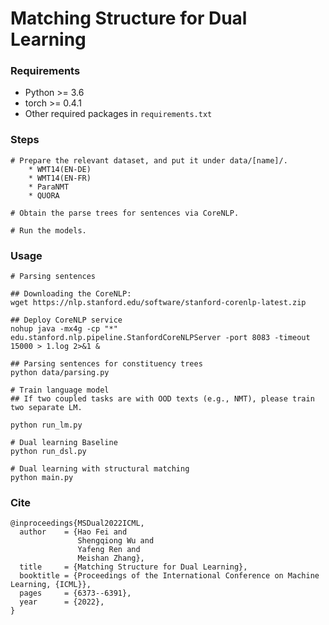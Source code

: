 # Matching Structure for Dual Learning



### Requirements
* Python >= 3.6
* torch >= 0.4.1
* Other required packages in `requirements.txt`

### Steps

```
# Prepare the relevant dataset, and put it under data/[name]/.
    * WMT14(EN-DE)
    * WMT14(EN-FR)
    * ParaNMT
    * QUORA

# Obtain the parse trees for sentences via CoreNLP.

# Run the models.
```


### Usage


```
# Parsing sentences

## Downloading the CoreNLP:
wget https://nlp.stanford.edu/software/stanford-corenlp-latest.zip

## Deploy CoreNLP service
nohup java -mx4g -cp "*" edu.stanford.nlp.pipeline.StanfordCoreNLPServer -port 8083 -timeout 15000 > 1.log 2>&1 &

## Parsing sentences for constituency trees
python data/parsing.py

```


```
# Train language model
## If two coupled tasks are with OOD texts (e.g., NMT), please train two separate LM.

python run_lm.py 

```

```
# Dual learning Baseline
python run_dsl.py

```

```
# Dual learning with structural matching
python main.py

```

### Cite

```
@inproceedings{MSDual2022ICML,
  author    = {Hao Fei and
               Shengqiong Wu and
               Yafeng Ren and
               Meishan Zhang},
  title     = {Matching Structure for Dual Learning},
  booktitle = {Proceedings of the International Conference on Machine Learning, {ICML}},
  pages     = {6373--6391},
  year      = {2022},
}
```